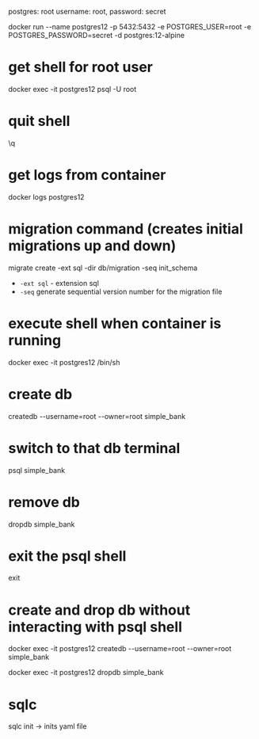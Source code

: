 postgres:
root username: root,
password: secret

docker run --name postgres12 -p 5432:5432 -e POSTGRES_USER=root -e POSTGRES_PASSWORD=secret -d postgres:12-alpine

# get shell for root user

docker exec -it postgres12 psql -U root

# quit shell

\q

# get logs from container

docker logs postgres12

# migration command (creates initial migrations up and down)

migrate create -ext sql -dir db/migration -seq init_schema

* `-ext sql` - extension sql 
* `-seq` generate sequential version number for the migration file

# execute shell when container is running

docker exec -it postgres12 /bin/sh

# create db

createdb --username=root --owner=root simple_bank

# switch to that db terminal

psql simple_bank

# remove db

dropdb simple_bank

# exit the psql shell

exit

# create and drop db without interacting with psql shell

docker exec -it postgres12 createdb --username=root --owner=root simple_bank

docker exec -it postgres12 dropdb simple_bank

# sqlc

sqlc init -> inits yaml file
